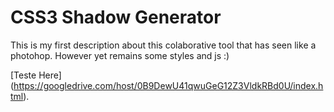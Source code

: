 # CSS3 Shadow Generator

This is my first description about this colaborative tool that has seen like a photohop. However yet remains some styles and js :)

[Teste Here] (https://googledrive.com/host/0B9DewU41qwuGeG12Z3VldkRBd0U/index.html).